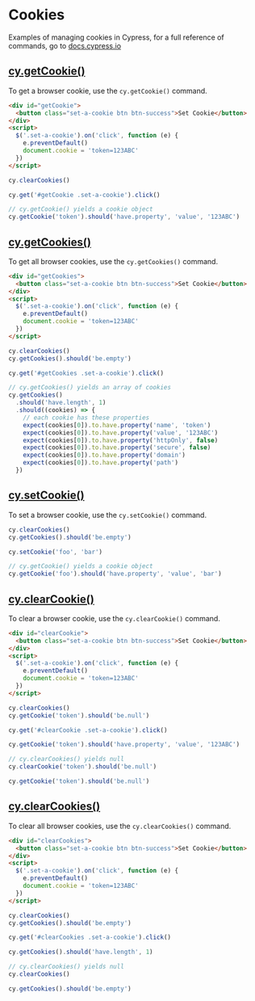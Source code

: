# Cookies

Examples of managing cookies in Cypress, for a full reference of commands, go to [docs.cypress.io](https://on.cypress.io/api)

## [cy.getCookie()](https://on.cypress.io/getcookie)

To get a browser cookie, use the `cy.getCookie()` command.

<!-- fiddle cy.getCookie() - get a browser cookie -->

```html
<div id="getCookie">
  <button class="set-a-cookie btn btn-success">Set Cookie</button>
</div>
<script>
  $('.set-a-cookie').on('click', function (e) {
    e.preventDefault()
    document.cookie = 'token=123ABC'
  })
</script>
```

```js
cy.clearCookies()

cy.get('#getCookie .set-a-cookie').click()

// cy.getCookie() yields a cookie object
cy.getCookie('token').should('have.property', 'value', '123ABC')
```

<!-- fiddle-end -->

## [cy.getCookies()](https://on.cypress.io/getcookies)

To get all browser cookies, use the `cy.getCookies()` command.

<!-- fiddle cy.getCookies() - get browser cookies -->

```html
<div id="getCookies">
  <button class="set-a-cookie btn btn-success">Set Cookie</button>
</div>
<script>
  $('.set-a-cookie').on('click', function (e) {
    e.preventDefault()
    document.cookie = 'token=123ABC'
  })
</script>
```

```js
cy.clearCookies()
cy.getCookies().should('be.empty')

cy.get('#getCookies .set-a-cookie').click()

// cy.getCookies() yields an array of cookies
cy.getCookies()
  .should('have.length', 1)
  .should((cookies) => {
    // each cookie has these properties
    expect(cookies[0]).to.have.property('name', 'token')
    expect(cookies[0]).to.have.property('value', '123ABC')
    expect(cookies[0]).to.have.property('httpOnly', false)
    expect(cookies[0]).to.have.property('secure', false)
    expect(cookies[0]).to.have.property('domain')
    expect(cookies[0]).to.have.property('path')
  })
```

<!-- fiddle-end -->

## [cy.setCookie()](https://on.cypress.io/setcookie)

To set a browser cookie, use the `cy.setCookie()` command.

<!-- fiddle cy.setCookie() - set a browser cookie -->

```js
cy.clearCookies()
cy.getCookies().should('be.empty')

cy.setCookie('foo', 'bar')

// cy.getCookie() yields a cookie object
cy.getCookie('foo').should('have.property', 'value', 'bar')
```

<!-- fiddle-end -->

## [cy.clearCookie()](https://on.cypress.io/clearcookie)

To clear a browser cookie, use the `cy.clearCookie()` command.

<!-- fiddle cy.clearCookie() - clear a browser cookie -->

```html
<div id="clearCookie">
  <button class="set-a-cookie btn btn-success">Set Cookie</button>
</div>
<script>
  $('.set-a-cookie').on('click', function (e) {
    e.preventDefault()
    document.cookie = 'token=123ABC'
  })
</script>
```

```js
cy.clearCookies()
cy.getCookie('token').should('be.null')

cy.get('#clearCookie .set-a-cookie').click()

cy.getCookie('token').should('have.property', 'value', '123ABC')

// cy.clearCookies() yields null
cy.clearCookie('token').should('be.null')

cy.getCookie('token').should('be.null')
```

<!-- fiddle-end -->

## [cy.clearCookies()](https://on.cypress.io/clearcookies)

To clear all browser cookies, use the `cy.clearCookies()` command.

<!-- fiddle cy.clearCookies() - clear browser cookies -->

```html
<div id="clearCookies">
  <button class="set-a-cookie btn btn-success">Set Cookie</button>
</div>
<script>
  $('.set-a-cookie').on('click', function (e) {
    e.preventDefault()
    document.cookie = 'token=123ABC'
  })
</script>
```

```js
cy.clearCookies()
cy.getCookies().should('be.empty')

cy.get('#clearCookies .set-a-cookie').click()

cy.getCookies().should('have.length', 1)

// cy.clearCookies() yields null
cy.clearCookies()

cy.getCookies().should('be.empty')
```

<!-- fiddle-end -->

